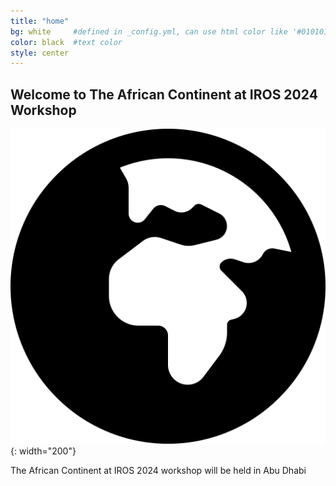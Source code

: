 ```yaml
---
title: "home"
bg: white     #defined in _config.yml, can use html color like '#010101'
color: black  #text color
style: center
---
```



## Welcome to The African Continent at IROS 2024 Workshop

![Image of African Continent](img/africa.svg){: width="200"}

The African Continent at IROS 2024 workshop will be held in Abu Dhabi
